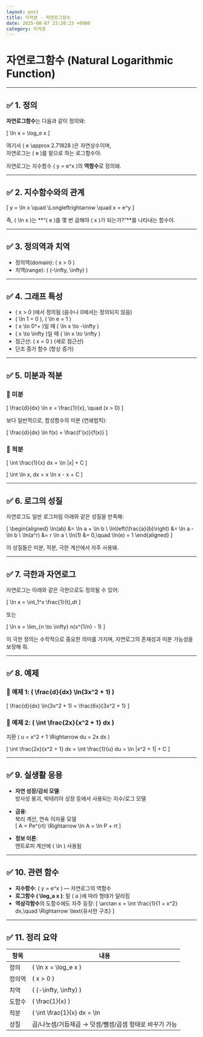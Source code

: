 ```yaml
---
layout: post
title: 미적분 - 자연로그함수
date: 2025-08-07 23:20:23 +0900
category: 미적분
---
```

# 자연로그함수 (Natural Logarithmic Function)

---

## ✅ 1. 정의

**자연로그함수**는 다음과 같이 정의돼:

\[
\ln x = \log_e x
\]

여기서 \( e \approx 2.71828 \)은 자연상수이며,  
자연로그는 \( e \)를 밑으로 하는 로그함수야.

자연로그는 지수함수 \( y = e^x \)의 **역함수**로 정의돼.

---

## ✅ 2. 지수함수와의 관계

\[
y = \ln x \quad \Longleftrightarrow \quad x = e^y
\]

즉, \( \ln x \)는 **“\( e \)를 몇 번 곱해야 \( x \)가 되는가?”**를 나타내는 함수야.

---

## ✅ 3. 정의역과 치역

- 정의역(domain): \( x > 0 \)  
- 치역(range): \( (-\infty, \infty) \)

---

## ✅ 4. 그래프 특성

- \( x > 0 \)에서 정의됨 (음수나 0에서는 정의되지 않음)
- \( \ln 1 = 0 \), \( \ln e = 1 \)
- \( x \to 0^+ \)일 때 \( \ln x \to -\infty \)
- \( x \to \infty \)일 때 \( \ln x \to \infty \)
- 점근선: \( x = 0 \) (세로 점근선)
- 단조 증가 함수 (항상 증가)

---

## ✅ 5. 미분과 적분

### 📌 미분

\[
\frac{d}{dx} \ln x = \frac{1}{x}, \quad (x > 0)
\]

보다 일반적으로, 합성함수의 미분 (연쇄법칙):

\[
\frac{d}{dx} \ln f(x) = \frac{f'(x)}{f(x)}
\]

### 📌 적분

\[
\int \frac{1}{x} dx = \ln |x| + C
\]

\[
\int \ln x\, dx = x \ln x - x + C
\]

---

## ✅ 6. 로그의 성질

자연로그도 일반 로그처럼 아래와 같은 성질을 만족해:

\[
\begin{aligned}
\ln(ab) &= \ln a + \ln b \\
\ln\left(\frac{a}{b}\right) &= \ln a - \ln b \\
\ln(a^r) &= r \ln a \\
\ln(1) &= 0,\quad \ln(e) = 1
\end{aligned}
\]

이 성질들은 미분, 적분, 극한 계산에서 자주 사용돼.

---

## ✅ 7. 극한과 자연로그

자연로그는 아래와 같은 극한으로도 정의될 수 있어:

\[
\ln x = \int_1^x \frac{1}{t}\,dt
\]

또는

\[
\ln x = \lim_{n \to \infty} n(x^{1/n} - 1)
\]

이 극한 정의는 수학적으로 중요한 의미를 가지며, 자연로그의 존재성과 미분 가능성을 보장해 줘.

---

## ✅ 8. 예제

### 📌 예제 1: \( \frac{d}{dx} \ln(3x^2 + 1) \)

\[
\frac{d}{dx} \ln(3x^2 + 1) = \frac{6x}{3x^2 + 1}
\]

### 📌 예제 2: \( \int \frac{2x}{x^2 + 1} dx \)

치환 \( u = x^2 + 1 \Rightarrow du = 2x dx \)

\[
\int \frac{2x}{x^2 + 1} dx = \int \frac{1}{u} du = \ln |x^2 + 1| + C
\]

---

## ✅ 9. 실생활 응용

- **자연 성장/감쇠 모델**:  
  방사성 붕괴, 박테리아 성장 등에서 사용되는 지수/로그 모델

- **금융**:  
  복리 계산, 연속 이자율 모델  
  \[
  A = Pe^{rt} \Rightarrow \ln A = \ln P + rt
  \]

- **정보 이론**:  
  엔트로피 계산에 \( \ln \) 사용됨

---

## ✅ 10. 관련 함수

- **지수함수**: \( y = e^x \) — 자연로그의 역함수  
- **로그함수 \( \log_a x \)**: 밑 \( a \)에 따라 형태가 달라짐  
- **역삼각함수**의 도함수에도 자주 등장:
  \[
  \arctan x = \int \frac{1}{1 + x^2} dx,\quad \Rightarrow \text{유사한 구조}
  \]

---

## ✅ 11. 정리 요약

| 항목 | 내용 |
|------|------|
| 정의 | \( \ln x = \log_e x \) |
| 정의역 | \( x > 0 \) |
| 치역 | \( (-\infty, \infty) \) |
| 도함수 | \( \frac{1}{x} \) |
| 적분 | \( \int \frac{1}{x} dx = \ln |x| + C \) |
| 성질 | 곱/나눗셈/거듭제곱 → 덧셈/뺄셈/곱셈 형태로 바꾸기 가능 |